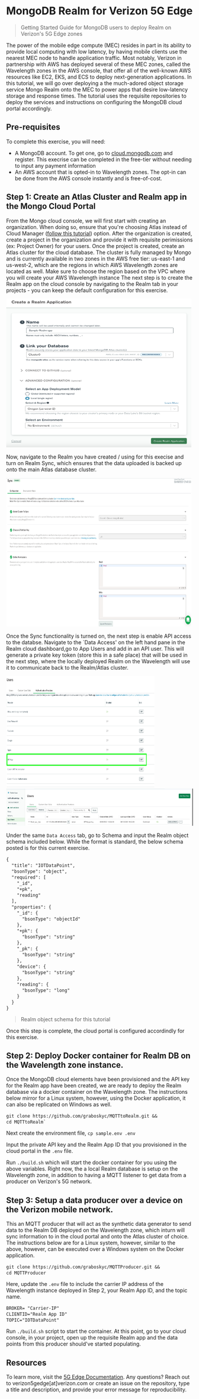 # MongoDB Realm for Verizon 5G Edge
> Getting Started Guide for MongoDB users to deploy Realm on Verizon's 5G Edge zones

The power of the mobile edge compute (MEC) resides in part in its ability to provide local computing with low latency, by having mobile clients use the nearest MEC node to handle application traffic. Most notably, Verizon in partnership with AWS has deployed several of these MEC zones, called the Wavelength zones in the AWS console, that offer all of the well-known AWS resources like EC2, EKS, and ECS to deploy next-generation applications.
In this tutorial, we will go over deploying a the much-adored object storage service Mongo Realm onto the MEC to power apps that desire low-latency storage and response times. The tutorial uses the requisite repositories to deploy the services and instructions on configuring the MongoDB cloud portal accordingly.


## Pre-requisites
To complete this exercise, you will need:
- A MongoDB account. To get one, go to [cloud.mongodb.com](https://cloud.mongodb.com) and register. This execrise can be completed in the free-tier without needing to input any payment information
- An AWS account that is opted-in to Wavelength zones. The opt-in can be done from the AWS console instantly and is free-of-cost.

## Step 1: Create an Atlas Cluster and Realm app in the Mongo Cloud Portal
From the Mongo cloud console, we will first start with creating an organization. When doing so, ensure that you're choosing Atlas instead of Cloud Manager ([follow this tutorial](https://docs.atlas.mongodb.com/tutorial/manage-organizations/)) option. After the organization is created, create a project in the organization and provide it with requisite perimissions (ex: Project Owner) for your users. Once the project is created, 
create an Atlas cluster for the cloud database. The cluster is fully managed by Mongo and is currently available in two zones in the AWS free tier: us-east-1 and us-west-2, which are the regions in which AWS Wavelength zones are located as well. Make sure to choose the region based on the VPC where you will create your AWS Wavelength instance 
The next step is to create the Realm app on the cloud console by navigating to the Realm tab in your projects - you can keep the default configuration for this exercise. 

<img src="https://github.com/VKonanur/MongoDB-Realm-for-Verizon-5G-Edge/blob/main/Img/Create_Realm.png" width="500" height="400">

Now, navigate to the Realm you have created / using for this execise and turn on Realm Sync, which ensures that the data uploaded is backed up onto the main Atlas database cluster.

<img src="https://github.com/VKonanur/MongoDB-Realm-for-Verizon-5G-Edge/blob/main/Img/Realm_sync.png" width="500" height="400">

Once the Sync functionality is turned on, the next step is enable API access to the databse. Navigate to the `Data Access' on the left hand pane in the Realm cloud dashboard,go to App Users and add in an API user. This will generate a private key token (store this in a safe place) that will be used in the next step, where the locally deployed Realm on the Wavelength will use it to communicate back to the Realm/Atlas cluster. 

<img src="https://github.com/VKonanur/MongoDB-Realm-for-Verizon-5G-Edge/blob/main/Img/API_access.png" width="400" height="300">

<img src="https://github.com/VKonanur/MongoDB-Realm-for-Verizon-5G-Edge/blob/main/Img/API_user.png" width="800" height="100">


Under the same `Data Access` tab, go to Schema and input the Realm object schema included below. While the format is standard, the below schema posted is for this current exercise. 

```
{
  "title": "IOTDataPoint",
  "bsonType": "object",
  "required": [
    "_id",
    "+pk",
    "reading"
  ],
  "properties": {
    "_id": {
      "bsonType": "objectId"
    },
    "+pk": {
      "bsonType": "string"
    },
    "_pk": {
      "bsonType": "string"
    },
    "device": {
      "bsonType": "string"
    },
    "reading": {
      "bsonType": "long"
    }
  }
}
```
> Realm object schema for this tutorial

Once this step is complete, the cloud portal is configured accordindly for this exercise.

## Step 2: Deploy Docker container for Realm DB on the Wavelength zone instance. 
Once the MongoDB cloud elements have been provisioned and the API key for the Realm app have been created, we are ready to deploy the Realm database via a docker container on the Wavelength zone. 
The instructions below mirror for a Linux system, however, using the Docker application, it can also be replicated on Windows as well. 

```
git clone https://github.com/graboskyc/MQTTtoRealm.git &&
cd MQTTtoRealm`
```
Next create the environment file, `cp sample.env .env`

Input the private API key and the Realm App ID that you provisioned in the cloud portal in the `.env` file. 

Run `./build.sh` which will start the docker container for you using the above variables. Right now, the a local Realm database is setup on the Wavelength zone, in addition to having a MQTT listener to get data from a producer on Verizon's 5G network. 

## Step 3: Setup a data producer over a device on the Verizon mobile network. 
This an MQTT producer that will act as the synthetic data generator to send data to the Realm DB deployed on the Wavelength zone, which inturn will sync information to in the cloud portal and onto the Atlas cluster of choice.
The instructions below are for a Linux system, however, similar to the above, however, can be executed over a Windows system on the Docker application. 

```
git clone https://github.com/graboskyc/MQTTProducer.git && 
cd MQTTProducer
```

Here, update the `.env` file to include the carrier IP address of the Wavelength instance deployed in Step 2, your Realm App ID, and the topic name.

```
BROKER= "Carrier-IP"
CLIENTID="Realm App ID"
TOPIC="IOTDataPoint"
```

Run `./build.sh` script to start the container. At this point, go to your cloud console, in your project, open up the requisite Realm app and the data points from this producer should've started populating.


## Resources
To learn more, visit the [5G Edge Documentation](https://www.verizon.com/business/solutions/5g/edge-computing/developer-resources/). Any questions? Reach out to verizon5gedge[at]verizon.com or create an issue on the repository, type a title and description, and provide your error message for reproducibility.
